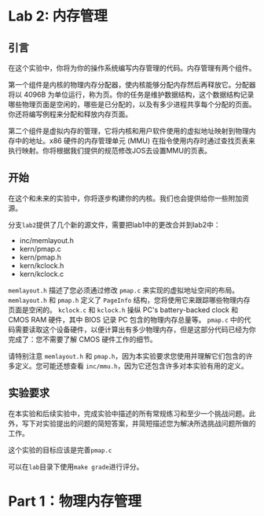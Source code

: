 # Lab 2: 内存管理

## 引言
在这个实验中，你将为你的操作系统编写内存管理的代码。内存管理有两个组件。

第一个组件是内核的物理内存分配器，使内核能够分配内存然后再释放它。分配器将以 4096B 为单位运行，称为页。你的任务是维护数据结构，这个数据结构记录哪些物理页面是空闲的，哪些是已分配的，以及有多少进程共享每个分配的页面。你还将编写例程来分配和释放内存页面。

第二个组件是虚拟内存的管理，它将内核和用户软件使用的虚拟地址映射到物理内存中的地址。x86 硬件的内存管理单元 (MMU) 在指令使用内存时通过查找页表来执行映射。你将根据我们提供的规范修改JOS去设置MMU的页表。

## 开始
在这个和未来的实验中，你将逐步构建你的内核。我们也会提供给你一些附加资源。

分支`lab2`提供了几个新的源文件，需要把lab1中的更改合并到lab2中：
* inc/memlayout.h
* kern/pmap.c
* kern/pmap.h
* kern/kclock.h
* kern/kclock.c

`memlayout.h` 描述了您必须通过修改 `pmap.c` 来​​实现的虚拟地址空间的布局。 `memlayout.h` 和 `pmap.h` 定义了 `PageInfo` 结构，您将使用它来跟踪哪些物理内存页面是空闲的。 `kclock.c` 和 `kclock.h` 操纵 PC's battery-backed clock 和 CMOS RAM 硬件，其中 BIOS 记录 PC 包含的物理内存总量等。 `pmap.c` 中的代码需要读取这个设备硬件，以便计算出有多少物理内存，但是这部分代码已经为你完成了：您不需要了解 CMOS 硬件工作的细节。

请特别注意 `memlayout.h` 和 `pmap.h`，因为本实验要求您使用并理解它们包含的许多定义。您可能还想查看 `inc/mmu.h`，因为它还包含许多对本实验有用的定义。

## 实验要求
在本实验和后续实验中，完成实验中描述的所有常规练习和至少一个挑战问题。此外，写下对实验提出的问题的简短答案，并简短描述您为解决所选挑战问题所做的工作。

这个实验的目标应该是完善`pmap.c`

可以在`lab`目录下使用`make grade`进行评分。

# Part 1：物理内存管理